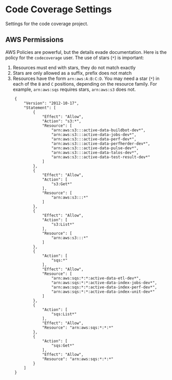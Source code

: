 
Code Coverage Settings
======================

Settings for the code coverage project.

AWS Permissions
---------------

AWS Policies are powerful, but the details evade documentation.  Here is the policy for the `codecoverage` user.  The use of stars (`*`) is important:

1. Resources must end with stars, they do not match exactly
2. Stars are only allowed as a suffix, prefix does not match
3. Resources have the form `arn:aws:A:B:C:D`.  You may need a star (`*`) in each of the `B` and `C` positions, depending on the resource family.  For example, `arn:aws:sqs` requires stars, `arn:aws:s3` does not.   


```    
    {
        "Version": "2012-10-17",
        "Statement": [
            {
                "Effect": "Allow",
                "Action": "s3:*",
                "Resource": [
                    "arn:aws:s3:::active-data-buildbot-dev*",
                    "arn:aws:s3:::active-data-jobs-dev*",
                    "arn:aws:s3:::active-data-perf-dev*",
                    "arn:aws:s3:::active-data-perfherder-dev*",
                    "arn:aws:s3:::active-data-pulse-dev*",
                    "arn:aws:s3:::active-data-talos-dev*",
                    "arn:aws:s3:::active-data-test-result-dev*"
                ]
            },
            {
                "Effect": "Allow",
                "Action": [
                    "s3:Get*"
                ],
                "Resource": [
                    "arn:aws:s3:::*"
                ]
            },
            {
                "Effect": "Allow",
                "Action": [
                    "s3:List*"
                ],
                "Resource": [
                    "arn:aws:s3:::*"
                ]
            },
            {
                "Action": [
                    "sqs:*"
                ],
                "Effect": "Allow",
                "Resource": [
                    "arn:aws:sqs:*:*:active-data-etl-dev*",
                    "arn:aws:sqs:*:*:active-data-index-jobs-dev*",
                    "arn:aws:sqs:*:*:active-data-index-perf-dev*",
                    "arn:aws:sqs:*:*:active-data-index-unit-dev*"
                ]
            },
            {
                "Action": [
                    "sqs:List*"
                ],
                "Effect": "Allow",
                "Resource": "arn:aws:sqs:*:*:*"
            },
            {
                "Action": [
                    "sqs:Get*"
                ],
                "Effect": "Allow",
                "Resource": "arn:aws:sqs:*:*:*"
            }
        ]
    }
```

